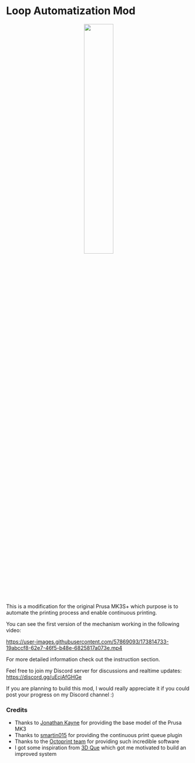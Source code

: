 # Loop Automatization Mod

<p align="center">
	<img src="https://github.com/Pierro55/Loop/blob/main/Images/Loop.jpg" width=40% height=40%>
</p>

This is a modification for the original Prusa MK3S+ which purpose is to automate the printing process and enable continuous printing. 

You can see the first version of the mechanism working in the following video:



https://user-images.githubusercontent.com/57869093/173814733-19abccf8-62e7-46f5-b48e-6825817a073e.mp4

For more detailed information check out the instruction section.


Feel free to join my Discord server for discussions and realtime updates: https://discord.gg/uEcjAfGHGe

If you are planning to build this mod, I would really appreciate it if you could post your progress on my Discord channel :)

### Credits
- Thanks to [Jonathan Kayne](https://grabcad.com/library/prusa-i3-mk3-solidworks-1) for providing the base model of the Prusa MK3
- Thanks to [smartin015](https://plugins.octoprint.org/plugins/continuousprint/) for providing the continuous print queue plugin
- Thanks to the [Octoprint team](https://octoprint.org/download/) for providing such incredible software
- I got some inspiration from [3D Que](https://www.3dque.com/) which got me motivated to build an improved system
